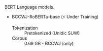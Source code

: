 BERT Language models.

<ul>
  <li>BCCWJ-RoBERTa-base (⚡ Under Training)
    <dl>
      <dt>Tokenization</dt>
      <dd>Pretokenized (Unidic SUW)</dd>
      <dt>Corpus</dt>
      <dd>0.69 GB - BCCWJ (only)</dd>
    </dl>
  </li>
 </ul>
